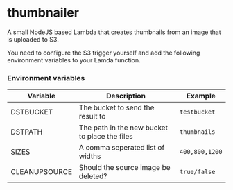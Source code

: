 # thumbnailer

A small NodeJS based Lambda that creates thumbnails from an image that is uploaded to S3.

You need to configure the S3 trigger yourself and add the following environment variables to your Lamda function.

### Environment variables

| Variable | Description | Example | 
| -------- | ------- | --- |
| DSTBUCKET | The bucket to send the result to | `testbucket` |
| DSTPATH | The path in the new bucket to place the files | `thumbnails` |
| SIZES | A comma seperated list of widths | `400,800,1200` |
| CLEANUPSOURCE | Should the source image be deleted? | `true/false` |
